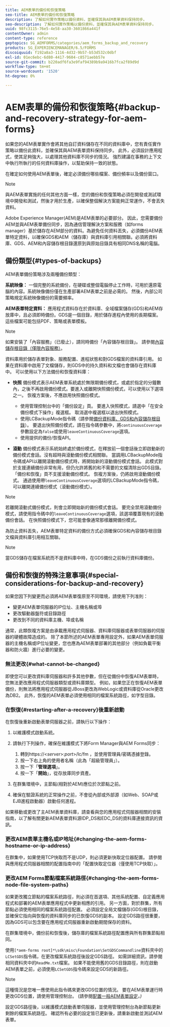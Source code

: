 ```yaml
---
title: AEM表單的備份和恢復策略
seo-title: AEM表單的備份和恢復策略
description: 了解如何實作策略以備份資料，並確保其與AEM表單資料保持同步。
seo-description: 了解如何實作策略以備份資料，並確保其與AEM表單資料保持同步。
uuid: 98fc3115-76e5-4e58-aa30-3601866a441f
contentOwner: admin
content-type: reference
geptopics: SG_AEMFORMS/categories/aem_forms_backup_and_recovery
products: SG_EXPERIENCEMANAGER/6.5/FORMS
discoiquuid: f192a8a3-1116-4d32-9b57-b53d532c0dbf
exl-id: 01ec6ebc-6d80-4417-9604-c8571aebb57e
source-git-commit: b220adf6fa3e9faf94389b9a9416b7fca2f89d9d
workflow-type: tm+mt
source-wordcount: '1520'
ht-degree: 0%

---
```


# AEM表單的備份和恢復策略{#backup-and-recovery-strategy-for-aem-forms}

如果您的AEM表單實作會將其他自訂資料儲存在不同的資料庫中，您有責任實作策略以備份此資料，並確保其與AEM表單資料保持同步。 此外，必須設計應用程式，使其足夠強大，以處理其他資料庫不同步的情況。 強烈建議在事務的上下文中執行所執行的任何資料庫操作，以幫助保持一致的狀態。

在確定如何使用AEM表單後，確定必須備份哪些檔案、備份頻率以及備份窗口。

>[!NOTE]
>
>與AEM表單實施的任何其他方面一樣，您的備份和恢復策略必須在開發或測試環境中開發和測試，然後才用於生產，以確保整個解決方案能夠正常運作，不會丟失資料。

Adobe Experience Manager(AEM)是AEM表單的必要部分。 因此，您需要備份AEM並與AEM表單備份同步，因為通信管理解決方案和服務（如forms manager）基於儲存在AEM部分的資料。為避免任何資料丟失，必須備份AEM表單特定資料，以確保GDS和AEM（儲存庫）與資料庫引用相關聯。必須將資料庫、GDS、AEM和內容儲存根目錄還原到與原始目錄具有相同DNS名稱的電腦。

## 備份類型{#types-of-backups}

AEM表單備份策略涉及兩種備份類型：

**系統映像：** 一個完整的系統備份，在硬碟或整個電腦停止工作時，可用於還原電腦的內容。系統映像備份僅在生產部署AEM表單之前是必需的。 然後，內部公司策略規定系統映像備份的需要頻率。

**AEM表單特定資料：** 應用程式資料存在於資料庫、全域檔案儲存(GDS)和AEM存放庫中，且必須即時備份。GDS是一個目錄，用於儲存進程內使用的長期檔案。 這些檔案可能包括PDF、策略或表單模板。

>[!NOTE]
>
>如果安裝了「內容服務」（已廢止），請同時備份「內容儲存根目錄」。 請參閱[內容儲存根目錄（僅限內容服務）](/help/forms/using/admin-help/files-back-recover.md#content-storage-root-directory-content-services-only)。

資料庫用於儲存表單對象、服務配置、進程狀態和對GDS檔案的資料庫引用。 如果在資料庫中啟用了文檔儲存，則GDS中的持久資料和文檔也會儲存在資料庫中。 可以使用以下方法備份和恢復資料庫：

* **快照** 備份模式表示AEM表單系統處於無限期備份模式，或處於指定的分鐘數內，之後不再啟用備份模式。要進入或離開快照備份模式，可以使用以下選項之一。 恢複方案後，不應啟用快照備份模式。

   * 使用管理控制台中的「備份設定」頁。 要進入快照模式，請選中「在安全備份模式下操作」複選框。 取消選中複選框以退出快照模式。
   * 使用LCBackupMode指令碼（請參閱[備份資料庫、GDS和內容儲存根目錄](/help/forms/using/admin-help/backing-aem-forms-data.md#back-up-the-database-gds-aem-repository-and-content-storage-root-directories)）。 要退出快照備份模式，請在指令碼參數中，將`continuousCoverage`參數設定為`false`或使用`leaveContinuousCoverage`選項。
   * 使用提供的備份/恢復API。 <!-- Fix broken link(see AEM forms API Reference section on AEM Forms Help and Tutorials page).-->

* **滾動** 備份模式表示系統始終處於備份模式，在釋放前一個會話後立即啟動新的備份模式會話。沒有超時與滾動備份模式相關聯。 當調用LCBackupMode指令碼或API以離開滾動備份模式時，將開始新的滾動備份模式會話。 此模式對於支援連續備份非常有用，但仍允許將舊的和不需要的文檔清除出GDS目錄。 「備份和恢復」頁不支援滾動備份模式。 恢複方案後，仍將啟用滾動備份模式。 通過使用帶`leaveContinuousCoverage`選項的LCBackupMode指令碼，可以離開連續備份模式（滾動備份模式）。

>[!NOTE]
>
>若離開滾動式備份模式，則會立即開始新的備份模式會話。 要完全禁用滾動備份模式，請使用指令碼中的`leaveContinuousCoverage`選項，該選項覆蓋現有的滾動備份會話。 在快照備份模式下，您可能會像通常那樣離開備份模式。

為防止資料丟失，AEM表單特定資料的備份方式必須確保GDS和內容儲存根目錄文檔與資料庫引用相互關聯。

>[!NOTE]
>
>當GDS儲存在檔案系統而不是資料庫中時，在GDS備份之前執行資料庫備份。

## 備份和恢復的特殊注意事項{#special-considerations-for-backup-and-recovery}

如果您因下列變更而必須將AEM表單復原至不同環境，請使用下列准則：

* 變更AEM表單伺服器的IP位址、主機名稱或埠
* 更改驅動器盤符或目錄路徑
* 更改到不同的資料庫主機、埠或名稱

通常，此類恢複方案是由承載應用程式伺服器、資料庫伺服器或表單伺服器的伺服器的硬體故障造成的。 除了本節所述的AEM表單專用設定外，如果AEM表單伺服器的主機名稱或IP位址變更，您也應為AEM表單部署的其他部分（例如負載平衡器和防火牆）進行必要的變更。

### 無法更改{#what-cannot-be-changed}

即使您可以更改資料庫伺服器和許多其他參數，但在從備份中恢復AEM表單時，您無法更改應用程式伺服器類型或資料庫類型。 例如，如果您正在恢復AEM表單備份，則無法將應用程式伺服器從JBoss更改為WebLogic或資料庫從Oracle更改為DB2。 此外，恢復的AEM表單必須使用相同的檔案系統路徑，如字型目錄。

### 在恢復{#restarting-after-a-recovery}後重新啟動

在恢復後重新啟動表單伺服器之前，請執行以下操作：

1. 以維護模式啟動系統。
1. 請執行下列操作，確保在維護模式下將Form Manager與AEM Forms同步：

   1. 轉到https://&lt;*server*>:*port*>/lc/fm ，並使用管理員/密碼憑據登錄。
   1. 按一下右上角的使用者名稱（此為「超級管理員」）。
   1. 按一下「**管理選項**」。
   1. 按一下「**開始**」，從存放庫同步資產。

1. 在群集環境中，主節點(相對於AEM)應位於次節點之前。
1. 確保在驗證系統的正常操作之前，不會從內部或外部源（如Web、SOAP或EJB進程啟動器）啟動任何進程。

如果移動或更改了主AEM表單資料庫，請查看與您的應用程式伺服器相關的安裝指南，以了解有關更新AEM表單資料源IDP_DS和EDC_DS的資料庫連接資訊的資訊。

### 更改AEM表單主機名或IP地址{#changing-the-aem-forms-hostname-or-ip-address}

在群集中，如果使用TCP快取而不是UDP，則必須更新快取定位器配置。 請參閱與應用程式伺服器相關的配置指南中的「配置快取定位器（僅使用TCP快取）」。

### 更改AEM Forms節點檔案系統路徑{#changing-the-aem-forms-node-file-system-paths}

如果更改獨立節點的檔案系統路徑，則必須在首選項、其他系統配置、自定義應用程式和部署的AEM表單應用程式中更新相應的引用。 另一方面，對於群集，所有節點必須使用相同的檔案系統路徑配置。 必須設定全局文檔儲存(GDS)根目錄，並確保它指向與恢復的資料庫同步的已恢復GDS的副本。 設定GDS路徑很重要，因為GDS可以包含要在應用程式伺服器重新啟動期間保存的資料。

在群集環境中，備份前和恢復後，儲存庫的檔案系統路徑配置應與所有群集節點相同。

使用`[*aem-forms root]*\sdk\misc\Foundation\SetGDSCommandline`資料夾中的`LCSetGDS`指令碼，在更改檔案系統路徑後設定GDS路徑。 如需詳細資訊，請參閱相同資料夾中的`ReadMe.txt`檔案。 如果不能使用舊的GDS目錄路徑，則在啟動AEM表單之前，必須使用`LCSetGDS`指令碼來設定GDS的新路徑。

>[!NOTE]
>
>這種情況是您唯一應使用此指令碼來更改GDS位置的情況。 要在AEM表單運行時更改GDS位置，請使用管理控制台。 (請參閱[配置一般AEM表單設定](/help/forms/using/admin-help/configure-general-aem-forms-settings.md#configure-general-aem-forms-settings)*。)*

設定GDS路徑後，以維護模式啟動表單伺服器，並使用管理控制台為新節點更新剩餘的檔案系統路徑。 確認所有必要的設定皆已更新後，請重新啟動並測試AEM表單。
